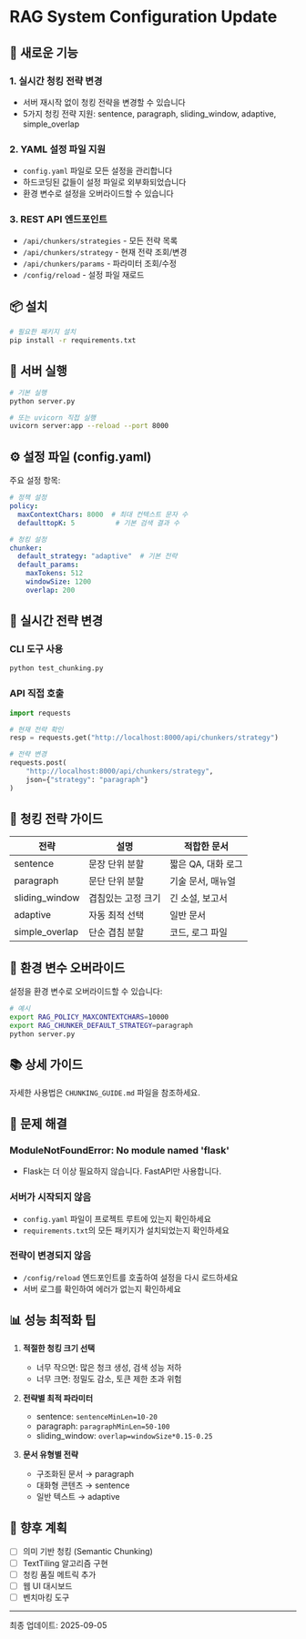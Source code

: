 # RAG System Configuration Update

## 🎉 새로운 기능

### 1. 실시간 청킹 전략 변경
- 서버 재시작 없이 청킹 전략을 변경할 수 있습니다
- 5가지 청킹 전략 지원: sentence, paragraph, sliding_window, adaptive, simple_overlap

### 2. YAML 설정 파일 지원
- `config.yaml` 파일로 모든 설정을 관리합니다
- 하드코딩된 값들이 설정 파일로 외부화되었습니다
- 환경 변수로 설정을 오버라이드할 수 있습니다

### 3. REST API 엔드포인트
- `/api/chunkers/strategies` - 모든 전략 목록
- `/api/chunkers/strategy` - 현재 전략 조회/변경
- `/api/chunkers/params` - 파라미터 조회/수정
- `/config/reload` - 설정 파일 재로드

## 📦 설치

```bash
# 필요한 패키지 설치
pip install -r requirements.txt
```

## 🚀 서버 실행

```bash
# 기본 실행
python server.py

# 또는 uvicorn 직접 실행
uvicorn server:app --reload --port 8000
```

## ⚙️ 설정 파일 (config.yaml)

주요 설정 항목:

```yaml
# 정책 설정
policy:
  maxContextChars: 8000  # 최대 컨텍스트 문자 수
  defaulttopK: 5          # 기본 검색 결과 수

# 청킹 설정
chunker:
  default_strategy: "adaptive"  # 기본 전략
  default_params:
    maxTokens: 512
    windowSize: 1200
    overlap: 200
```

## 🔄 실시간 전략 변경

### CLI 도구 사용
```bash
python test_chunking.py
```

### API 직접 호출
```python
import requests

# 현재 전략 확인
resp = requests.get("http://localhost:8000/api/chunkers/strategy")

# 전략 변경
requests.post(
    "http://localhost:8000/api/chunkers/strategy",
    json={"strategy": "paragraph"}
)
```

## 📝 청킹 전략 가이드

| 전략 | 설명 | 적합한 문서 |
|-----|------|------------|
| sentence | 문장 단위 분할 | 짧은 QA, 대화 로그 |
| paragraph | 문단 단위 분할 | 기술 문서, 매뉴얼 |
| sliding_window | 겹침있는 고정 크기 | 긴 소설, 보고서 |
| adaptive | 자동 최적 선택 | 일반 문서 |
| simple_overlap | 단순 겹침 분할 | 코드, 로그 파일 |

## 🔧 환경 변수 오버라이드

설정을 환경 변수로 오버라이드할 수 있습니다:

```bash
# 예시
export RAG_POLICY_MAXCONTEXTCHARS=10000
export RAG_CHUNKER_DEFAULT_STRATEGY=paragraph
python server.py
```

## 📚 상세 가이드

자세한 사용법은 `CHUNKING_GUIDE.md` 파일을 참조하세요.

## 🐛 문제 해결

### ModuleNotFoundError: No module named 'flask'
- Flask는 더 이상 필요하지 않습니다. FastAPI만 사용합니다.

### 서버가 시작되지 않음
- `config.yaml` 파일이 프로젝트 루트에 있는지 확인하세요
- `requirements.txt`의 모든 패키지가 설치되었는지 확인하세요

### 전략이 변경되지 않음
- `/config/reload` 엔드포인트를 호출하여 설정을 다시 로드하세요
- 서버 로그를 확인하여 에러가 없는지 확인하세요

## 📊 성능 최적화 팁

1. **적절한 청킹 크기 선택**
   - 너무 작으면: 많은 청크 생성, 검색 성능 저하
   - 너무 크면: 정밀도 감소, 토큰 제한 초과 위험

2. **전략별 최적 파라미터**
   - sentence: `sentenceMinLen=10-20`
   - paragraph: `paragraphMinLen=50-100`
   - sliding_window: `overlap=windowSize*0.15-0.25`

3. **문서 유형별 전략**
   - 구조화된 문서 → paragraph
   - 대화형 콘텐츠 → sentence
   - 일반 텍스트 → adaptive

## 🔮 향후 계획

- [ ] 의미 기반 청킹 (Semantic Chunking)
- [ ] TextTiling 알고리즘 구현
- [ ] 청킹 품질 메트릭 추가
- [ ] 웹 UI 대시보드
- [ ] 벤치마킹 도구

---

최종 업데이트: 2025-09-05
